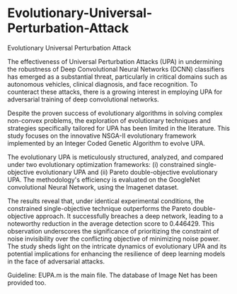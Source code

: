 # Evolutionary-Universal-Perturbation-Attack
Evolutionary Universal Perturbation Attack

The effectiveness of Universal Perturbation Attacks (UPA) in undermining the robustness of Deep Convolutional Neural Networks (DCNN) classifiers has emerged as a substantial threat, particularly in critical domains such as autonomous vehicles, clinical diagnosis, and face recognition. To counteract these attacks, there is a growing interest in employing UPA for adversarial training of deep convolutional networks.

Despite the proven success of evolutionary algorithms in solving complex non-convex problems, the exploration of evolutionary techniques and strategies specifically tailored for UPA has been limited in the literature. This study focuses on the innovative NSGA-II evolutionary framework implemented by an Integer Coded Genetic Algorithm to evolve UPA.

The evolutionary UPA is meticulously structured, analyzed, and compared under two evolutionary optimization frameworks: (i) constrained single-objective evolutionary UPA and (ii) Pareto double-objective evolutionary UPA. The methodology's efficiency is evaluated on the GoogleNet convolutional Neural Network, using the Imagenet dataset.

The results reveal that, under identical experimental conditions, the constrained single-objective technique outperforms the Pareto double-objective approach. It successfully breaches a deep network, leading to a noteworthy reduction in the average detection score to $0.446429$. This observation underscores the significance of prioritizing the constraint of noise invisibility over the conflicting objective of minimizing noise power. The study sheds light on the intricate dynamics of evolutionary UPA and its potential implications for enhancing the resilience of deep learning models in the face of adversarial attacks.

Guideline: 
EUPA.m is the main file. 
The database of Image Net has been provided too. 
